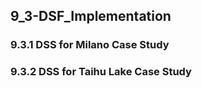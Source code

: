 ## 9_3-DSF_Implementation

### 9.3.1 DSS for Milano Case Study

### 9.3.2 DSS for Taihu Lake Case Study
